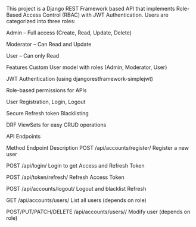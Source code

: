 This project is a Django REST Framework based API that implements Role-Based Access Control (RBAC) with JWT Authentication.
Users are categorized into three roles:

Admin – Full access (Create, Read, Update, Delete)

Moderator – Can Read and Update

User – Can only Read

Features
Custom User model with roles (Admin, Moderator, User)

JWT Authentication (using djangorestframework-simplejwt)

Role-based permissions for APIs

User Registration, Login, Logout

Secure Refresh token Blacklisting

DRF ViewSets for easy CRUD operations

API Endpoints

Method	Endpoint	Description
POST	/api/accounts/register/	Register a new user

POST	/api/login/	Login to get Access and Refresh Token

POST	/api/token/refresh/	Refresh Access Token

POST	/api/accounts/logout/	Logout and blacklist Refresh 

GET	/api/accounts/users/	List all users (depends on role)

POST/PUT/PATCH/DELETE	/api/accounts/users/<id>/	Modify user (depends on role)
